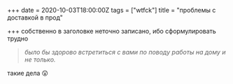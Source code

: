 +++
date = 2020-10-03T18:00:00Z
tags = ["wtfck"]
title = "проблемы с доставкой в прод"

+++
собственно в заголовке неточно записано, ибо сформулировать трудно

> _было бы здорово встретиться с вами по поводу работы на дому и не только._

такие дела 😲
